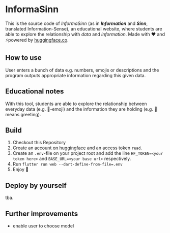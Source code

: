 # InformaSinn

This is the source code of _InformaSinn_ (as in **_Information_** and **_Sinn_**, translated Information-Sense), an educational website, where students are able to explore the relationship with _data_ and _information_. Made with ❤️ and ⚡️powered by [huggingface.co](https://huggingface.co/huihui-ai/Qwen2.5-14B-Instruct-abliterated-v2). 

## How to use
User enters a bunch of data e.g. numbers, emojis or descriptions and the program outputs appropriate information regarding this given data.

## Educational notes

With this tool, students are able to explore the relationship between everyday data (e.g. 👋-emoji) and the information they are holding (e.g. 👋 means greeting).

## Build

1. Checkout this Repository
2. Create an [account on huggingface](https://huggingface.co/) and an access token `read`.
3. Create an `.env`-file on your project root and add the line `HF_TOKEN=<your token here>` and `BASE_URL=<your base url>` respectively.
4. Run `flutter run web --dart-define-from-file=.env`
5. Enjoy 🎂

## Deploy by yourself

tba.

## Further improvements

- enable user to choose model
